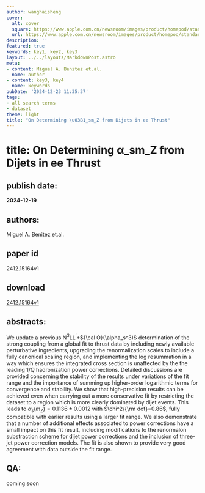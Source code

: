 ```yaml
---
author: wanghaisheng
cover:
  alt: cover
  square: https://www.apple.com.cn/newsroom/images/product/homepod/standard/Apple-HomePod-hero-230118_big.jpg.large_2x.jpg
  url: https://www.apple.com.cn/newsroom/images/product/homepod/standard/Apple-HomePod-hero-230118_big.jpg.large_2x.jpg
description: ''
featured: true
keywords: key1, key2, key3
layout: ../../layouts/MarkdownPost.astro
meta:
- content: Miguel A. Benitez et.al.
  name: author
- content: key3, key4
  name: keywords
pubDate: '2024-12-23 11:35:37'
tags:
- all search terms
- dataset
theme: light
title: "On Determining \u03B1_sm_Z from Dijets in ee Thrust"
---
```


# title: On Determining α_sm_Z from Dijets in ee Thrust 
## publish date: 
**2024-12-19** 
## authors: 
  Miguel A. Benitez et.al. 
## paper id
2412.15164v1
## download
[2412.15164v1](http://arxiv.org/abs/2412.15164v1)
## abstracts:
We update a previous N$^3$LL$^\prime$+${\cal O}(\alpha_s^3)$ determination of the strong coupling from a global fit to thrust data by including newly available perturbative ingredients, upgrading the renormalization scales to include a fully canonical scaling region, and implementing the log resummation in a way which ensures the integrated cross section is unaffected by the the leading $1/Q$ hadronization power corrections. Detailed discussions are provided concerning the stability of the results under variations of the fit range and the importance of summing up higher-order logarithmic terms for convergence and stability. We show that high-precision results can be achieved even when carrying out a more conservative fit by restricting the dataset to a region which is more clearly dominated by dijet events. This leads to $\alpha_s(m_Z) = 0.1136 \pm 0.0012$ with $\chi^2/{\rm dof}=0.86$, fully compatible with earlier results using a larger fit range. We also demonstrate that a number of additional effects associated to power corrections have a small impact on this fit result, including modifications to the renormalon substraction scheme for dijet power corrections and the inclusion of three-jet power correction models. The fit is also shown to provide very good agreement with data outside the fit range.
## QA:
coming soon
